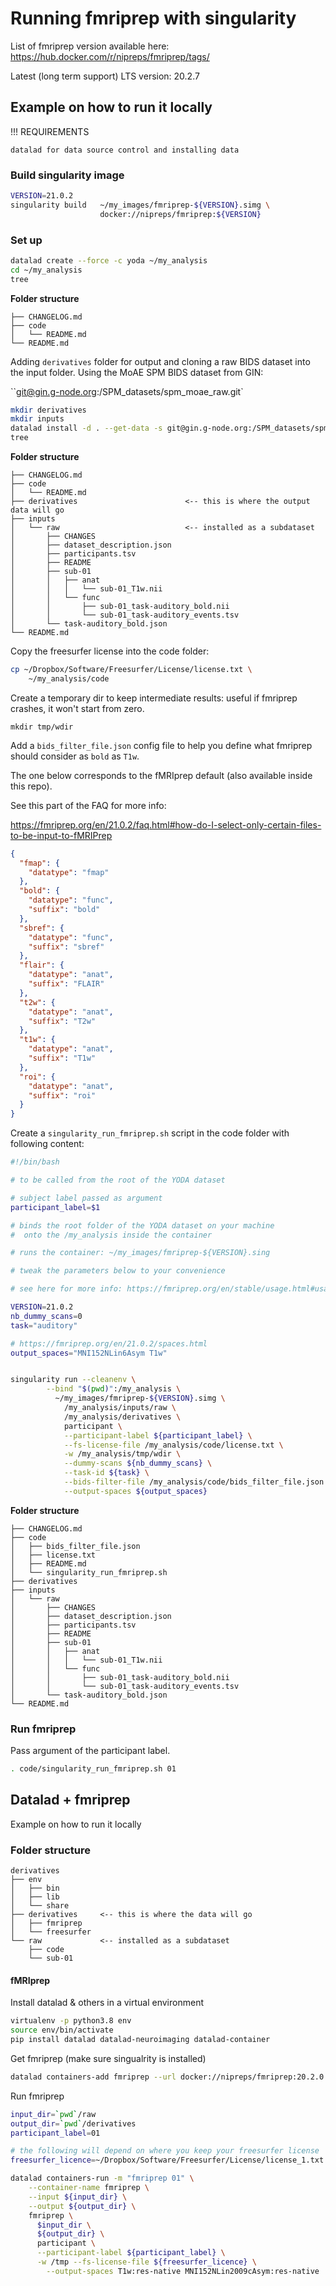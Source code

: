 # Running fmriprep with singularity

List of fmriprep version available here:
https://hub.docker.com/r/nipreps/fmriprep/tags/

Latest (long term support) LTS version: 20.2.7

## Example on how to run it locally

!!! REQUIREMENTS

    datalad for data source control and installing data

### Build singularity image

```bash
VERSION=21.0.2
singularity build   ~/my_images/fmriprep-${VERSION}.simg \
                    docker://nipreps/fmriprep:${VERSION}
```

### Set up

```bash
datalad create --force -c yoda ~/my_analysis
cd ~/my_analysis
tree
```

**Folder structure**

```
├── CHANGELOG.md
├── code
│   └── README.md
└── README.md
```

Adding `derivatives` folder for output and cloning a raw BIDS dataset into the
input folder. Using the MoAE SPM BIDS dataset from GIN:

``git@gin.g-node.org:/SPM_datasets/spm_moae_raw.git`

```bash
mkdir derivatives
mkdir inputs
datalad install -d . --get-data -s git@gin.g-node.org:/SPM_datasets/spm_moae_raw.git inputs/raw
tree
```

**Folder structure**

```text
├── CHANGELOG.md
├── code
│   └── README.md
├── derivatives                        <-- this is where the output data will go
├── inputs
│   └── raw                            <-- installed as a subdataset
│       ├── CHANGES
│       ├── dataset_description.json
│       ├── participants.tsv
│       ├── README
│       ├── sub-01
│       │   ├── anat
│       │   │   └── sub-01_T1w.nii
│       │   └── func
│       │       ├── sub-01_task-auditory_bold.nii
│       │       └── sub-01_task-auditory_events.tsv
│       └── task-auditory_bold.json
└── README.md
```

Copy the freesurfer license into the code folder:

```bash
cp ~/Dropbox/Software/Freesurfer/License/license.txt \
	~/my_analysis/code
```

Create a temporary dir to keep intermediate results:
useful if fmriprep crashes, it won't start from zero.

```
mkdir tmp/wdir
```

Add a `bids_filter_file.json` config file to help you define what fmriprep
should consider as `bold` as `T1w`.

The one below corresponds to the fMRIprep default (also available inside this
repo).

See this part of the FAQ for more info:

https://fmriprep.org/en/21.0.2/faq.html#how-do-I-select-only-certain-files-to-be-input-to-fMRIPrep

```json
{
  "fmap": {
    "datatype": "fmap"
  },
  "bold": {
    "datatype": "func",
    "suffix": "bold"
  },
  "sbref": {
    "datatype": "func",
    "suffix": "sbref"
  },
  "flair": {
    "datatype": "anat",
    "suffix": "FLAIR"
  },
  "t2w": {
    "datatype": "anat",
    "suffix": "T2w"
  },
  "t1w": {
    "datatype": "anat",
    "suffix": "T1w"
  },
  "roi": {
    "datatype": "anat",
    "suffix": "roi"
  }
}
```

Create a `singularity_run_fmriprep.sh` script in the code folder
with following content:

```bash
#!/bin/bash

# to be called from the root of the YODA dataset

# subject label passed as argument
participant_label=$1

# binds the root folder of the YODA dataset on your machine
#  onto the /my_analysis inside the container

# runs the container: ~/my_images/fmriprep-${VERSION}.sing

# tweak the parameters below to your convenience

# see here for more info: https://fmriprep.org/en/stable/usage.html#usage-notes

VERSION=21.0.2
nb_dummy_scans=0
task="auditory"

# https://fmriprep.org/en/21.0.2/spaces.html
output_spaces="MNI152NLin6Asym T1w"


singularity run --cleanenv \
        --bind "$(pwd)":/my_analysis \
          ~/my_images/fmriprep-${VERSION}.simg \
            /my_analysis/inputs/raw \
            /my_analysis/derivatives \
            participant \
            --participant-label ${participant_label} \
            --fs-license-file /my_analysis/code/license.txt \
            -w /my_analysis/tmp/wdir \
            --dummy-scans ${nb_dummy_scans} \
            --task-id ${task} \
            --bids-filter-file /my_analysis/code/bids_filter_file.json \
            --output-spaces ${output_spaces}
```

**Folder structure**

```text
├── CHANGELOG.md
├── code
│   ├── bids_filter_file.json
│   ├── license.txt
│   ├── README.md
│   └── singularity_run_fmriprep.sh
├── derivatives
├── inputs
│   └── raw
│       ├── CHANGES
│       ├── dataset_description.json
│       ├── participants.tsv
│       ├── README
│       ├── sub-01
│       │   ├── anat
│       │   │   └── sub-01_T1w.nii
│       │   └── func
│       │       ├── sub-01_task-auditory_bold.nii
│       │       └── sub-01_task-auditory_events.tsv
│       └── task-auditory_bold.json
└── README.md
```

### Run fmriprep

Pass argument of the participant label.

```bash
. code/singularity_run_fmriprep.sh 01
```

<!--
```bash
#!/bin/bash
#-------------------------------------------
#SBATCH -J fmriprep
#SBATCH --account=def-flepore
#SBATCH --time=3:00:00
#SBATCH -n 1
#SBATCH --cpus-per-task=4
#SBATCH --mem-per-cpu=8G
#SBATCH --mail-user=michele.maclean@umontreal.ca
#SBATCH --mail-type=BEGIN
#SBATCH --mail-type=END
#SBATCH --mail-type=FAIL
#SBATCH --mail-type=REQUEUE
#SBATCH --mail-type=ALL
# ------------------------------------------

source ~/venv_datalad/bin/activate
module load git-annex/8.20200810
module load freesurfer/5.3.0
module load singularity/3.8

cd
# run the fmriprep job with singularity
singularity run --cleanenv /home/mmaclean/projects/def-flepore/mmaclean/parallel_analysis/containers/images/bids/bids-fmriprep--21.0.1.sing /home/mmaclean/projects/def-flepore/mmaclean/CVI-raw /home/mmaclean/projects/def-flepore/mmaclean/preprocessing participant --participant-label CTL17 --fs-license-file /home/mmaclean/projects/def-flepore/mmaclean/license/freesurfer.txt --skip_bids_validation --notrack
``` -->


## Datalad + fmriprep

Example on how to run it locally

### Folder structure

```
derivatives
├── env
│   ├── bin
│   ├── lib
│   └── share
├── derivatives     <-- this is where the data will go
│   ├── fmriprep
│   └── freesurfer
└── raw             <-- installed as a subdataset
    ├── code
    └── sub-01
```

#### fMRIprep

Install datalad & others in a virtual environment

```bash
virtualenv -p python3.8 env
source env/bin/activate
pip install datalad datalad-neuroimaging datalad-container
```

Get fmriprep (make sure singualrity is installed)

```bash
datalad containers-add fmriprep --url docker://nipreps/fmriprep:20.2.0
```

Run fmriprep

```bash
input_dir=`pwd`/raw
output_dir=`pwd`/derivatives
participant_label=01

# the following will depend on where you keep your freesurfer license
freesurfer_licence=~/Dropbox/Software/Freesurfer/License/license_1.txt

datalad containers-run -m "fmriprep 01" \
	--container-name fmriprep \
	--input ${input_dir} \
	--output ${output_dir} \
    fmriprep \
      $input_dir \
      ${output_dir} \
      participant \
      --participant-label ${participant_label} \
      -w /tmp --fs-license-file ${freesurfer_licence} \
        --output-spaces T1w:res-native MNI152NLin2009cAsym:res-native
```
